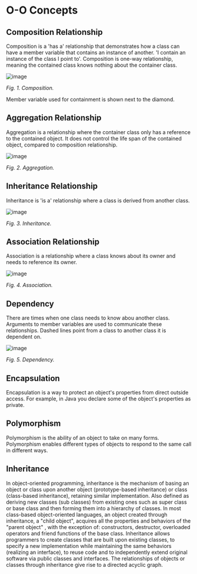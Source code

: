 # O-O Concepts

## Composition Relationship

Composition is a 'has a' relationship that demonstrates how a class can have a member variable that contains an instance of another. 'I contain an instance of the class I point to'. Composition is one-way relationship, meaning the contained class knows nothing about the container class.

![image](https://user-images.githubusercontent.com/73081144/202078848-021027ca-02f8-4d26-a194-59d05220b0c5.png)

*Fig. 1. Composition.*

Member variable used for containment is shown next to the diamond.

## Aggregation Relationship

Aggregation is a relationship where the container class only has a reference to the contained object. It does not control the life span of the contained object, compared to composition relationship.

![image](https://user-images.githubusercontent.com/73081144/202079143-3086215c-4749-4a6e-ab52-7c6e323ba97c.png)

*Fig. 2. Aggregation.*


## Inheritance Relationship

Inheritance is 'is a' relationship where a class is derived from another class.

![image](https://user-images.githubusercontent.com/73081144/202079267-ea9ad2c9-f1ea-4655-87aa-36ad9b941cb0.png)

*Fig. 3. Inheritance.*

## Association Relationship

Association is a relationship where a class knows about its owner and needs to reference its owner.

![image](https://user-images.githubusercontent.com/73081144/202079414-956a0ffb-b545-4fae-ba81-988ff856e7eb.png)

*Fig. 4. Association.*

## Dependency

There are times when one class needs to know abou another class. Arguments to member variables are used to communicate these relationships. Dashed lines point from a class to another class it is dependent on.

![image](https://user-images.githubusercontent.com/73081144/202079762-e6b52ec3-9169-460e-bde7-44ac06dcf67e.png)

*Fig. 5. Dependency.*

## Encapsulation

Encapsulation is a way to protect an object's properties from direct outside access. For example, in Java you declare some of the object's properties as private.

## Polymorphism

Polymorphism is the ability of an object to take on many forms. Polymorphism enables different types of objects to respond to the same call in different ways.

## Inheritance

In object-oriented programming, inheritance is the mechanism of basing an object or class upon another object (prototype-based inheritance) or class (class-based inheritance), retaining similar implementation. Also defined as deriving new classes (sub classes) from existing ones such as super class or base class and then forming them into a hierarchy of classes. In most class-based object-oriented languages, an object created through inheritance, a "child object", acquires all the properties and behaviors of the "parent object" , with the exception of: constructors, destructor, overloaded operators and friend functions of the base class. Inheritance allows programmers to create classes that are built upon existing classes, to specify a new implementation while maintaining the same behaviors (realizing an interface), to reuse code and to independently extend original software via public classes and interfaces. The relationships of objects or classes through inheritance give rise to a directed acyclic graph.
